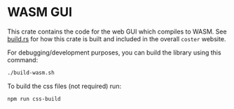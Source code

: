 # WASM GUI

This crate contains the code for the web GUI which compiles to WASM. See [build.rs](../build.rs) for how this crate is built and included in the overall `coster` website.

For debugging/development purposes, you can build the library using this command:

```bash
./build-wasm.sh
```

To build the css files (not required) run:

```bash
npm run css-build
```
